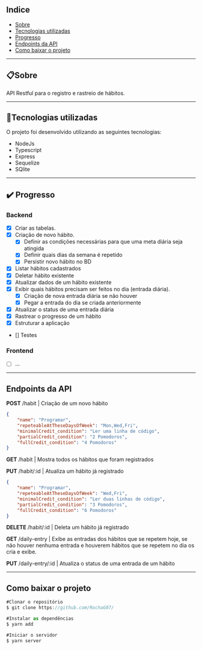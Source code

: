 ## Indice
- [Sobre](#-sobre)
- [Tecnologias utilizadas](#-tecnologias-utilizadas)
- [Progresso](#-progresso)
- [Endpoints da API](#-endpoints-da-API)
- [Como baixar o projeto](#-como-baixar-o-projeto)

---

## 📋Sobre
API Restful para o registro e rastreio de hábitos.

---

## 📌Tecnologias utilizadas
O projeto foi desenvolvido utilizando as seguintes tecnologias:

- NodeJs
- Typescript
- Express
- Sequelize
- SQlite

---

## ✔️ Progresso
### Backend
- [x] Criar as tabelas.
- [x] Criação de novo hábito.
	- [x] Definir as condições necessárias para que uma meta diária seja atingida
	- [x] Definir quais dias da semana é repetido
	- [x] Persistir novo hábito no BD
- [x] Listar hábitos cadastrados
- [x] Deletar hábito existente
- [x] Atualizar dados de um hábito existente
- [x] Exibir quais hábitos precisam ser feitos no dia (entrada diária).
	- [x] Criação de nova entrada diária se não houver
	- [x] Pegar a entrada do dia se criada anteriormente
- [x] Atualizar o status de uma entrada diária 
- [x] Rastrear o progresso de um hábito
- [x] Estruturar a aplicação
- [] Testes

### Frontend
- [ ] ...

---

## Endpoints da API
**POST** /habit | Criação de um novo hábito
```json
{
	"name": "Programar",
	"repeteableAtTheseDaysOfWeek": "Mon,Wed,Fri",
	"minimalCredit_condition": "Ler uma linha de código",
	"partialCredit_condition": "2 Pomodoros",
	"fullCredit_condition": "4 Pomodoros"
}
```
**GET** /habit | Mostra todos os hábitos que foram registrados

**PUT** /habit/:id | Atualiza um hábito já registrado
```json
{
	"name": "Programar",
	"repeteableAtTheseDaysOfWeek": "Wed,Fri",
	"minimalCredit_condition": "Ler duas linhas de código",
	"partialCredit_condition": "3 Pomodoros",
	"fullCredit_condition": "6 Pomodoros"
}
```

**DELETE** /habit/:id | Deleta um hábito já registrado

**GET** /daily-entry | Exibe as entradas dos hábitos que se repetem hoje, se não houver nenhuma entrada e houverem hábitos que se repetem no dia os cria e exibe.  

**PUT** /daily-entry/:id | Atualiza o status de uma entrada de um hábito

---

## Como baixar o projeto
```jsx
#Clonar o repositório
$ git clone https://github.com/RochaG07/

#Instalar as dependências
$ yarn add

#Iniciar o servidor
$ yarn server
```